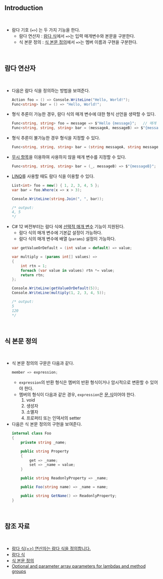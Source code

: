 ## Introduction

<br>

- 람다 기호 (`=>`) 는 두 가지 기능을 한다.
    - 람다 연산자 : [람다 식](https://learn.microsoft.com/ko-kr/dotnet/csharp/language-reference/operators/lambda-expressions)에서 `=>`는 입력 매개변수와 본문을 구분한다.
    - 식 본문 정의 : [식 본문 정의](https://learn.microsoft.com/ko-kr/dotnet/csharp/language-reference/operators/lambda-operator#expression-body-definition)에서 `=>`는 멤버 이름과 구현을 구분한다.

<br>

## 람다 연산자

<br>

- 다음은 람다 식을 정의하는 방법을 보여준다.
    ```cs
    Action foo = () => Console.WriteLine("Hello, World!");
    Func<string> bar = () => "Hello, World!";
    ```
- 형식 추론이 가능한 경우, 람다 식의 매개 변수에 대한 형식 선언을 생략할 수 있다.
    ```cs
    Func<string, string> foo = message => $"Hello {message}";   // 매개 변수가 하나인 경우 괄호 () 생략 가능
    Func<string, string, string> bar = (messageA, messageB) => $"{messageA}{messageB}";
    ```
- 형식 추론이 불가능한 경우 형식을 지정할 수 있다.
    ```cs
    Func<string, string, string> bar = (string messageA, string messageB) => $"{messageA}{messageB}";
    ```
- [무시 항목](https://learn.microsoft.com/ko-kr/dotnet/csharp/fundamentals/functional/discards)을 이용하여 사용하지 않을 매개 변수를 지정할 수 있다.
    ```cs
    Func<string, string, string> bar = (_, messageB) => $"{messageB}";
    ```
- [LINQ](https://learn.microsoft.com/ko-kr/dotnet/csharp/linq/)를 사용할 때도 람다 식을 이용할 수 있다.
    ```cs
    List<int> foo = new() { 1, 2, 3, 4, 5 };
    var bar = foo.Where(x => x > 3);

    Console.WriteLine(string.Join(", ", bar));

    /* output:
    4, 5
    */
    ```
- C# 12 버전부터는 람다 식에 [선택적 매개 변수](https://learn.microsoft.com/en-us/dotnet/csharp/language-reference/proposals/csharp-12.0/lambda-method-group-defaults) 기능이 지원된다.
    - 람다 식의 매개 변수에 기본값 설정이 가능하다.
    - 람다 식의 매개 변수에 배열 (`params`) 설정이 가능하다.
    ```cs
    var getValueOrDefault = (int value = default) => value;

    var multiply = (params int[] values) =>
    {
        int rtn = 1;
        foreach (var value in values) rtn *= value;
        return rtn;
    };

    Console.WriteLine(getValueOrDefault(5));
    Console.WriteLine(multiply(1, 2, 3, 4, 5));

    /* output:
    5
    120
    */
    ```

<br>

## 식 본문 정의

<br>

- 식 본문 정의의 구문은 다음과 같다.
    ```cs
    member => expression;
    ```
    - `expression`의 반환 형식은 멤버의 반환 형식이거나 암시적으로 변환할 수 있어야 한다.
    - 멤버의 형식이 다음과 같은 경우, `expression`은 [문 식](https://learn.microsoft.com/ko-kr/dotnet/csharp/language-reference/language-specification/statements#137-expression-statements)이어야 한다.
        1. void
        2. 생성자
        3. 소멸자
        4. 프로퍼티 또는 인덱서의 setter
- 다음은 식 본문 정의의 구현을 보여준다.
    ```cs
    internal class Foo
    {
        private string _name;

        public string Property
        {
            get => _name;
            set => _name = value;
        }

        public string ReadonlyProperty => _name;

        public Foo(string name) => _name = name;

        public string GetName() => ReadonlyProperty;
    }
    ```

<br>

## 참조 자료

<br>

- [람다 식(=>) 연산자는 람다 식을 정의합니다.](https://learn.microsoft.com/ko-kr/dotnet/csharp/language-reference/operators/lambda-operator)
- [람다 식](https://learn.microsoft.com/ko-kr/dotnet/csharp/language-reference/operators/lambda-expressions)
- [식 본문 정의](https://learn.microsoft.com/ko-kr/dotnet/csharp/language-reference/operators/lambda-operator#expression-body-definition)
- [Optional and parameter array parameters for lambdas and method groups](https://learn.microsoft.com/en-us/dotnet/csharp/language-reference/proposals/csharp-12.0/lambda-method-group-defaults)